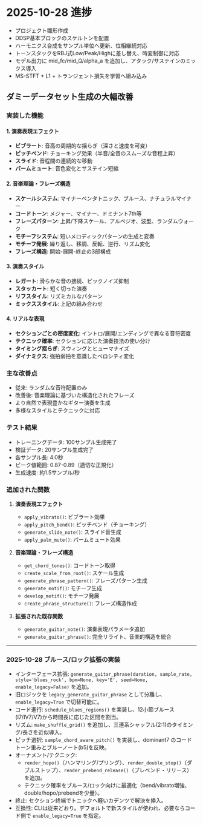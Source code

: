 # 2025-10-28 進捗
- プロジェクト雛形作成
- DDSP基本ブロックのスケルトンを配置
- ハーモニクス合成をサンプル単位へ更新、位相継続対応
- トーンスタックをRBJ式Low/Peak/Highに差し替え、時変制御に対応
- モデル出力に mid_fc/mid_Q/alpha_a を追加し、アタック/サステインのミックス導入
- MS-STFT + L1 + トランジェント損失を学習へ組み込み

## ダミーデータセット生成の大幅改善

### 実装した機能

#### 1. 演奏表現エフェクト
- **ビブラート**: 音高の周期的な揺らぎ（深さと速度を可変）
- **ピッチベンド**: チョーキング効果（半音/全音のスムーズな音程上昇）
- **スライド**: 音程間の連続的な移動
- **パームミュート**: 音色変化とサステイン短縮

#### 2. 音楽理論・フレーズ構造
- **スケールシステム**: マイナーペンタトニック、ブルース、ナチュラルマイナー
- **コードトーン**: メジャー、マイナー、ドミナント7th等
- **フレーズパターン**: 上昇/下降スケール、アルペジオ、波型、ランダムウォーク
- **モチーフシステム**: 短いメロディックパターンの生成と変奏
- **モチーフ発展**: 繰り返し、移調、反転、逆行、リズム変化
- **フレーズ構造**: 開始-展開-終止の3部構成

#### 3. 演奏スタイル
- **レガート**: 滑らかな音の接続、ピックノイズ抑制
- **スタッカート**: 短く切った演奏
- **リフスタイル**: リズミカルなパターン
- **ミックススタイル**: 上記の組み合わせ

#### 4. リアルな表現
- **セクションごとの密度変化**: イントロ/展開/エンディングで異なる音符密度
- **テクニック確率**: セクションに応じた演奏技法の使い分け
- **タイミング揺らぎ**: スウィングとヒューマナイズ
- **ダイナミクス**: 強拍弱拍を意識したベロシティ変化

### 主な改善点
- 従来: ランダムな音符配置のみ
- 改善後: 音楽理論に基づいた構造化されたフレーズ
- より自然で表現豊かなギター演奏を生成
- 多様なスタイルとテクニックに対応

### テスト結果
- トレーニングデータ: 100サンプル生成完了
- 検証データ: 20サンプル生成完了
- 各サンプル長: 4.0秒
- ピーク値範囲: 0.87-0.89（適切な正規化）
- 生成速度: 約1.5サンプル/秒

### 追加された関数
1. **演奏表現エフェクト**
   - `apply_vibrato()`: ビブラート効果
   - `apply_pitch_bend()`: ピッチベンド（チョーキング）
   - `generate_slide_note()`: スライド音生成
   - `apply_palm_mute()`: パームミュート効果

2. **音楽理論・フレーズ構造**
   - `get_chord_tones()`: コードトーン取得
   - `create_scale_from_root()`: スケール生成
   - `generate_phrase_pattern()`: フレーズパターン生成
   - `generate_motif()`: モチーフ生成
   - `develop_motif()`: モチーフ発展
   - `create_phrase_structure()`: フレーズ構造作成

3. **拡張された既存関数**
   - `generate_guitar_note()`: 演奏表現パラメータ追加
   - `generate_guitar_phrase()`: 完全リライト、音楽的構造を統合

---

### 2025-10-28 ブルース/ロック拡張の実装

- インターフェース拡張: `generate_guitar_phrase(duration, sample_rate, style='blues_rock', bpm=None, key='E', seed=None, enable_legacy=False)` を追加。
- 旧ロジックを `legacy_generate_guitar_phrase` として分離し、`enable_legacy=True` で切替可能に。
- コード進行: `schedule_blues_regions()` を実装し、12小節ブルース(I7/IV7/V7)から時間長に応じた区間を割当。
- リズム: `make_shuffle_grid()` を追加し、三連系シャッフル(2:1)のタイミング/長さを近似導入。
- ピッチ選択: `sample_chord_aware_pitch()` を実装し、dominant7 のコードトーン重みとブルーノート(b5)を反映。
- オーナメント/テクニック:
  - `render_hopo()`（ハンマリング/プリング）、`render_double_stop()`（ダブルストップ）、`render_prebend_release()`（プレベンド・リリース）を追加。
  - テクニック確率をブルース/ロック向けに最適化（bend/vibrato増強、double/hopo/prebendを少量）。
- 終止: セクション終端でトニックへ軽いカデンツで解決を挿入。
- 互換性: CLIは従来どおり。デフォルトで新スタイルが使われ、必要ならコード側で `enable_legacy=True` を指定。
